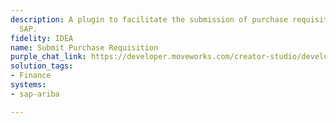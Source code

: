 ```yaml
---
description: A plugin to facilitate the submission of purchase requisitions (PR) in
  SAP.
fidelity: IDEA
name: Submit Purchase Requisition
purple_chat_link: https://developer.moveworks.com/creator-studio/developer-tools/purple-chat/?conversation=%7B%22startTimestamp%22%3A%2211%3A43%2BAM%22%2C%22messages%22%3A%5B%7B%22role%22%3A%22user%22%2C%22parts%22%3A%5B%7B%22richText%22%3A%22I+need+to+submit+a+purchase+requisition+for+new+office+chairs.%22%7D%5D%7D%2C%7B%22role%22%3A%22assistant%22%2C%22parts%22%3A%5B%7B%22reasoningSteps%22%3A%5B%7B%22status%22%3A%22success%22%2C%22richText%22%3A%22Trigger%3A+Submit+a+purchase+requisition+in+SAP+Ariba+with+necessary+details.%22%7D%5D%7D%2C%7B%22richText%22%3A%22Let%27s+get+the+details+for+your+purchase+requisition.+What%27s+the+item+description%2C+and+how+many+do+you+need%3F%22%7D%5D%7D%2C%7B%22role%22%3A%22user%22%2C%22parts%22%3A%5B%7B%22richText%22%3A%22Ergonomic+office+chairs%2C+20+units.%22%7D%5D%7D%2C%7B%22role%22%3A%22assistant%22%2C%22parts%22%3A%5B%7B%22richText%22%3A%22Got+it.+What%27s+the+estimated+cost+per+unit+and+the+desired+delivery+date%3F%22%7D%5D%7D%2C%7B%22role%22%3A%22user%22%2C%22parts%22%3A%5B%7B%22richText%22%3A%22Around+%24250+per+unit%2C+delivery+by+next+month+end.%22%7D%5D%7D%2C%7B%22role%22%3A%22assistant%22%2C%22parts%22%3A%5B%7B%22richText%22%3A%22%3Cp%3EPlease+confirm+the+details+before+I+submit+the+purchase+requisition%3A%3Cbr%3E%3C%2Fp%3E%22%7D%2C%7B%22richText%22%3A%22%3Cb%3E%3Cp%3EPurchase+Requisition+Details%3Cbr%3E%3C%2Fp%3E%3C%2Fb%3E%3Cbr%3E%3Cp%3E%3Cb%3EItem+Description%3A+%3C%2Fb%3EErgonomic+office+chairs%3Cbr%3E%3Cb%3EQuantity%3A+%3C%2Fb%3E20%3Cbr%3E%3Cb%3EEstimated+Cost+per+Unit%3A+%3C%2Fb%3E%24250%3Cbr%3E%3Cb%3EDesired+Delivery+Date%3A+%3C%2Fb%3ENext+month+end%3Cbr%3E%3C%2Fp%3E%22%7D%2C%7B%22buttons%22%3A%5B%7B%22style%22%3A%22filled%22%2C%22buttonText%22%3A%22Submit+to+SAP+Ariba%22%7D%2C%7B%22style%22%3A%22outlined%22%2C%22buttonText%22%3A%22Edit+Details%22%7D%2C%7B%22style%22%3A%22outlined%22%2C%22buttonText%22%3A%22Cancel%22%7D%5D%7D%5D%7D%5D%7D
solution_tags:
- Finance
systems:
- sap-ariba

---
```

